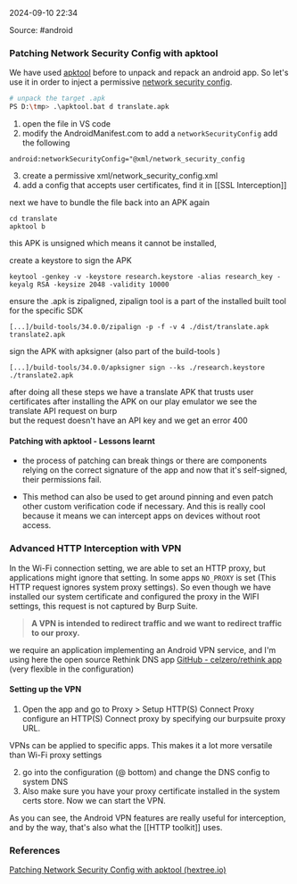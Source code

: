 
2024-09-10 22:34

Source: #android 
### Patching Network Security Config with apktool

We have used [apktool](https://apktool.org/) before to unpack and repack an android app. So let's use it in order to inject a permissive [network security config](https://developer.android.com/privacy-and-security/security-config).

```bash
# unpack the target .apk
PS D:\tmp> .\apktool.bat d translate.apk
```

1. open the file in VS code
2. modify the AndroidManifest.com to add a `networkSecurityConfig` add the following
```
android:networkSecurityConfig="@xml/network_security_config
```

3. create a permissive xml/network_security_config.xml
4. add a config that accepts user certificates, find it in [[SSL Interception]]

next we have to bundle the file back into an APK again 
```shell
cd translate
apktool b
```
this APK is unsigned which means it cannot be installed, 

create a keystore to sign the APK
```
keytool -genkey -v -keystore research.keystore -alias research_key -keyalg RSA -keysize 2048 -validity 10000
```

ensure the .apk is zipaligned, zipalign tool is a part of the installed built tool for the specific SDK 
```
[...]/build-tools/34.0.0/zipalign -p -f -v 4 ./dist/translate.apk translate2.apk
```


sign the APK with apksigner (also part of the build-tools )
```
[...]/build-tools/34.0.0/apksigner sign --ks ./research.keystore ./translate2.apk
```

after doing all these steps we have a translate APK that trusts user certificates 
after installing the APK on our play emulator we see the translate API request on burp  
but the request doesn't have an API key and we get an error 400
#### Patching with apktool - Lessons learnt

- the process of patching can break things or there are components relying on the correct signature of the app and now that it's self-signed, their permissions fail.

- This method can also be used to get around pinning and even patch other custom verification code if necessary. And this is really cool because it means we can intercept apps on devices without root access.
### Advanced HTTP Interception with VPN

In the Wi-Fi connection setting, we are able to set an HTTP proxy, but applications might ignore that setting. In some apps `NO_PROXY` is set (This HTTP request ignores system proxy settings). 
So even though we have installed our system certificate and configured the proxy in the WIFI settings, this request is not captured by Burp Suite. 

> **A VPN is intended to redirect traffic and we want to redirect traffic to our proxy.**

we require an application implementing an Android VPN service, and I'm using here the open source Rethink DNS app [GitHub - celzero/rethink app](https://github.com/celzero/rethink-app) (very flexible in the configuration)
#### Setting up the VPN

1. Open the app and go to Proxy > Setup HTTP(S) Connect Proxy 
	configure an HTTP(S) Connect proxy by specifying our burpsuite proxy URL.

VPNs can be applied to specific apps. This makes it a lot more versatile than Wi-Fi proxy settings 

2. go into the configuration (@ bottom) and change the DNS config to system DNS
3. Also make sure you have your proxy certificate installed in the system certs store.
Now we can start the VPN.

As you can see, the Android VPN features are really useful for interception, and by the way, that's also what the [[HTTP toolkit]] uses. 

### References
[Patching Network Security Config with apktool (hextree.io)](https://app.hextree.io/courses/network-interception/advanced-interception-tricks/patching-network-security-config-with-ap)